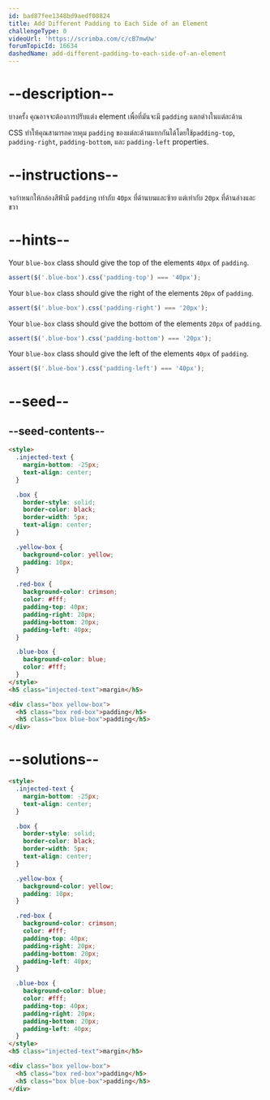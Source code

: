 ```yaml
---
id: bad87fee1348bd9aedf08824
title: Add Different Padding to Each Side of an Element
challengeType: 0
videoUrl: 'https://scrimba.com/c/cB7mwUw'
forumTopicId: 16634
dashedName: add-different-padding-to-each-side-of-an-element
---
```


# --description--

บางครั้ง คุณอาจจะต้องการปรับแต่ง element เพื่อที่มันจะมี `padding` แตกต่างในแต่ละด้าน

CSS ทำให้คุณสามารถควบคุม `padding` ของแต่ละด้านแยกกันได้โดยใช้`padding-top`, `padding-right`, `padding-bottom`, และ `padding-left` properties.

# --instructions--

จงกำหนกให้กล่องสีฟ้ามี `padding` เท่ากับ `40px` ที่ด้านบนและซ้าย แต่เท่ากับ `20px` ที่ด้านล่างและขวา

# --hints--

Your `blue-box` class should give the top of the elements `40px` of `padding`.

```js
assert($('.blue-box').css('padding-top') === '40px');
```

Your `blue-box` class should give the right of the elements `20px` of `padding`.

```js
assert($('.blue-box').css('padding-right') === '20px');
```

Your `blue-box` class should give the bottom of the elements `20px` of `padding`.

```js
assert($('.blue-box').css('padding-bottom') === '20px');
```

Your `blue-box` class should give the left of the elements `40px` of `padding`.

```js
assert($('.blue-box').css('padding-left') === '40px');
```

# --seed--

## --seed-contents--

```html
<style>
  .injected-text {
    margin-bottom: -25px;
    text-align: center;
  }

  .box {
    border-style: solid;
    border-color: black;
    border-width: 5px;
    text-align: center;
  }

  .yellow-box {
    background-color: yellow;
    padding: 10px;
  }

  .red-box {
    background-color: crimson;
    color: #fff;
    padding-top: 40px;
    padding-right: 20px;
    padding-bottom: 20px;
    padding-left: 40px;
  }

  .blue-box {
    background-color: blue;
    color: #fff;
  }
</style>
<h5 class="injected-text">margin</h5>

<div class="box yellow-box">
  <h5 class="box red-box">padding</h5>
  <h5 class="box blue-box">padding</h5>
</div>
```

# --solutions--

```html
<style>
  .injected-text {
    margin-bottom: -25px;
    text-align: center;
  }

  .box {
    border-style: solid;
    border-color: black;
    border-width: 5px;
    text-align: center;
  }

  .yellow-box {
    background-color: yellow;
    padding: 10px;
  }

  .red-box {
    background-color: crimson;
    color: #fff;
    padding-top: 40px;
    padding-right: 20px;
    padding-bottom: 20px;
    padding-left: 40px;
  }

  .blue-box {
    background-color: blue;
    color: #fff;
    padding-top: 40px;
    padding-right: 20px;
    padding-bottom: 20px;
    padding-left: 40px;
  }
</style>
<h5 class="injected-text">margin</h5>

<div class="box yellow-box">
  <h5 class="box red-box">padding</h5>
  <h5 class="box blue-box">padding</h5>
</div>
```
